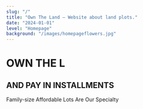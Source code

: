 ```yaml
---
slug: "/"
title: "Own The Land – Website about land plots."
date: "2024-01-01"
level: "Homepage"
background: "/images/homepageflowers.jpg"
---
```


# OWN THE L
## AND PAY IN INSTALLMENTS

Family-size Affordable Lots Are Our Specialty

